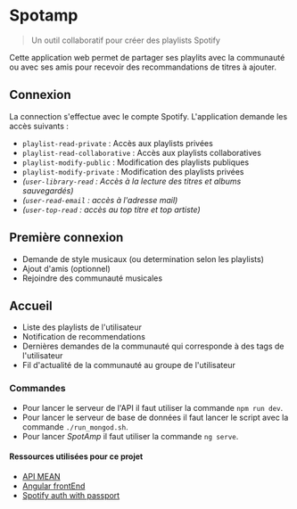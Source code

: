 # Spotamp
> Un outil collaboratif pour créer des playlists Spotify

Cette application web permet de partager ses playlits avec la communauté ou avec ses amis pour recevoir des recommandations de titres à ajouter. 

## Connexion

La connection s'effectue avec le compte Spotify. L'application demande les accès suivants : 
* `playlist-read-private` : Accès aux playlists privées
* `playlist-read-collaborative` : Accès aux playlists collaboratives
* `playlist-modify-public` : Modification des playlists publiques
* `playlist-modify-private` : Modification des playlists privées
* *(`user-library-read` : Accès à la lecture des  titres et albums sauvegardés)*
* *(`user-read-email` : accès à l'adresse mail)*
* *(`user-top-read` : accès au top titre et top artiste)*

## Première connexion

* Demande de style musicaux (ou determination selon les playlists)
* Ajout d'amis (optionnel)
* Rejoindre des communauté musicales

## Accueil 

* Liste des playlists de l'utilisateur
* Notification de recommendations
* Dernières demandes de la communauté qui corresponde à des tags de l'utilisateur
* Fil d'actualité de la communauté au groupe de l'utilisateur

### Commandes 

- Pour lancer le serveur de l'API il faut utiliser la commande `npm run dev`.
- Pour lancer le serveur de base de données il faut lancer le script avec la commande `./run_mongod.sh`.
- Pour lancer *SpotAmp* il faut utiliser la commande `ng serve`.


#### Ressources utilisées pour ce projet 

- [API MEAN](https://medium.com/@vipinswarnkar1989/mean-stack-crud-app-using-angular4-21dce501b77)
- [Angular frontEnd](https://medium.com/@vipinswarnkar1989/mean-todo-app-with-angular4-32d6d778cf68)
- [Spotify auth with passport](https://github.com/JMPerez/passport-spotify)
